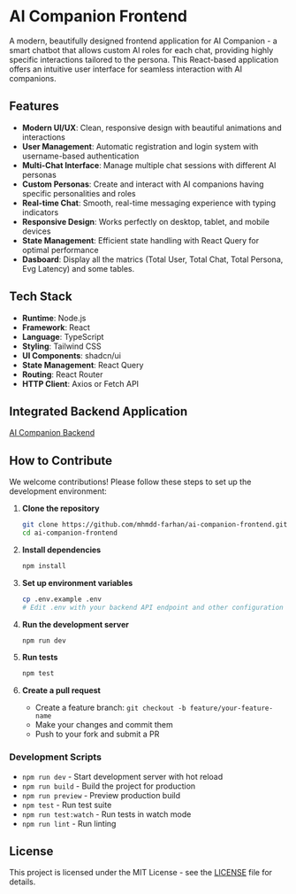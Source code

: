 # AI Companion Frontend

A modern, beautifully designed frontend application for AI Companion - a smart chatbot that allows custom AI roles for each chat, providing highly specific interactions tailored to the persona. This React-based application offers an intuitive user interface for seamless interaction with AI companions.

## Features

- **Modern UI/UX**: Clean, responsive design with beautiful animations and interactions
- **User Management**: Automatic registration and login system with username-based authentication
- **Multi-Chat Interface**: Manage multiple chat sessions with different AI personas
- **Custom Personas**: Create and interact with AI companions having specific personalities and roles
- **Real-time Chat**: Smooth, real-time messaging experience with typing indicators
- **Responsive Design**: Works perfectly on desktop, tablet, and mobile devices
- **State Management**: Efficient state handling with React Query for optimal performance
- **Dasboard**: Display all the matrics (Total User, Total Chat, Total Persona, Evg Latency) and some tables.

## Tech Stack

- **Runtime**: Node.js
- **Framework**: React
- **Language**: TypeScript
- **Styling**: Tailwind CSS
- **UI Components**: shadcn/ui
- **State Management**: React Query
- **Routing**: React Router
- **HTTP Client**: Axios or Fetch API

## Integrated Backend Application

[AI Companion Backend](https://github.com/your-username/ai-companion-backend)

## How to Contribute

We welcome contributions! Please follow these steps to set up the development environment:

1. **Clone the repository**

   ```bash
   git clone https://github.com/mhmdd-farhan/ai-companion-frontend.git
   cd ai-companion-frontend
   ```

2. **Install dependencies**

   ```bash
   npm install
   ```

3. **Set up environment variables**

   ```bash
   cp .env.example .env
   # Edit .env with your backend API endpoint and other configuration
   ```

4. **Run the development server**

   ```bash
   npm run dev
   ```

5. **Run tests**

   ```bash
   npm test
   ```

6. **Create a pull request**
   - Create a feature branch: `git checkout -b feature/your-feature-name`
   - Make your changes and commit them
   - Push to your fork and submit a PR

### Development Scripts

- `npm run dev` - Start development server with hot reload
- `npm run build` - Build the project for production
- `npm run preview` - Preview production build
- `npm test` - Run test suite
- `npm run test:watch` - Run tests in watch mode
- `npm run lint` - Run linting

## License

This project is licensed under the MIT License - see the [LICENSE](LICENSE) file for details.
